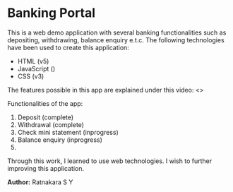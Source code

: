 # Banking Portal

This is a web demo application with several banking functionalities such as depositing, withdrawing, balance enquiry e.t.c. The following technologies have been used to create this application:
- HTML (v5)
- JavaScript ()
- CSS (v3)

The features possible in this app are explained under this video:
<>

Functionalities of the app:
1. Deposit (complete)
2. Withdrawal (complete)
3. Check mini statement (inprogress)
4. Balance enquiry (inprogress)
5.

Through this work, I learned to use web technologies. I wish to further improving this application.

**Author:** Ratnakara S Y
